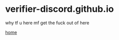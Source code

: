 # verifier-discord.github.io
 why tf u here mf
get the fuck out of here

<a href="index.html">home</a>
